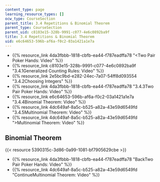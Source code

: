 ```yaml
---
content_type: page
learning_resource_types: []
ocw_type: CourseSection
parent_title: 3.4 Repetitions & Binomial Theorem
parent_type: CourseSection
parent_uid: c8103e15-328b-9991-c077-4e6c0892ba9f
title: 3.4 Repetitions & Binomial Theorem
uid: e6c64653-596b-af6a-f0c2-03a1421a1e7a
---
```


*   {{% resource_link 4da3fbbb-1818-cbfb-ea44-f787eadffa78 "\<Two Pair Poker Hands: Video" %}}
*   {{% resource_link c8103e15-328b-9991-c077-4e6c0892ba9f "3.4.1Generalized Counting Rules: Video" %}}
*   {{% resource_link 2e5bc9bd-e282-24ec-7a07-54ff8d093554 "3.4.2Choosing Integers" %}}
*   {{% resource_link 4da3fbbb-1818-cbfb-ea44-f787eadffa78 "3.4.3Two Pair Poker Hands: Video" %}}
*   {{% resource_link e6c64653-596b-af6a-f0c2-03a1421a1e7a "3.4.4Binomial Theorem: Video" %}}
*   {{% resource_link 4dc649af-8a5c-b525-a82a-43e59d6549fd "3.4.5Multinomial Theorem: Video" %}}
*   {{% resource_link 4dc649af-8a5c-b525-a82a-43e59d6549fd "\>Multinomial Theorem: Video" %}}

Binomial Theorem
----------------

{{< resource 5390315c-3d86-0a99-1081-bf7905629cbe >}}

*   {{% resource_link 4da3fbbb-1818-cbfb-ea44-f787eadffa78 "BackTwo Pair Poker Hands: Video" %}}
*   {{% resource_link 4dc649af-8a5c-b525-a82a-43e59d6549fd "ContinueMultinomial Theorem: Video" %}}
